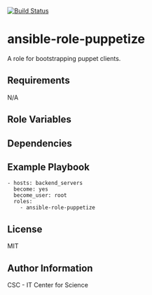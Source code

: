 [![Build Status](https://travis-ci.org/CSCfi/ansible-role-puppetize.svg?branch=master)](https://travis-ci.org/CSCfi/ansible-role-puppetize)

ansible-role-puppetize
=========

A role for bootstrapping puppet clients.

Requirements
------------

N/A

Role Variables
--------------

Dependencies
------------

Example Playbook
----------------

```
- hosts: backend_servers
  become: yes
  become_user: root
  roles:
    - ansible-role-puppetize
```

License
-------

MIT

Author Information
------------------

CSC - IT Center for Science
